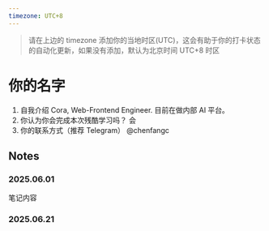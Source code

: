 ```yaml
---
timezone: UTC+8
---
```


> 请在上边的 timezone 添加你的当地时区(UTC)，这会有助于你的打卡状态的自动化更新，如果没有添加，默认为北京时间 UTC+8 时区

# 你的名字

1. 自我介绍
   Cora, Web-Frontend Engineer. 目前在做内部 AI 平台。
2. 你认为你会完成本次残酷学习吗？
   会
3. 你的联系方式（推荐 Telegram）
   @chenfangc

## Notes

<!-- Content_START -->

### 2025.06.01

笔记内容

### 2025.06.21

<!-- Content_END -->

